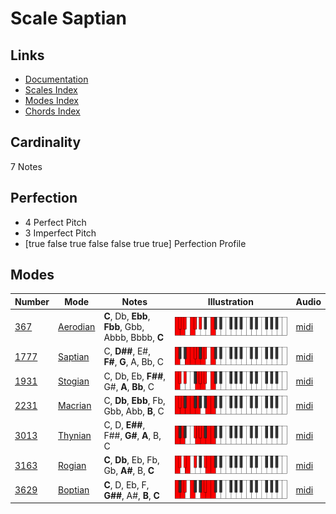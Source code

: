 # Scale Saptian

## Links

- [Documentation](README.md)
- [Scales Index](Scales.md)
- [Modes Index](Modes.md)
- [Chords Index](Chords.md)

## Cardinality

7 Notes

## Perfection

- 4 Perfect Pitch
- 3 Imperfect Pitch
- [true false true false false true true] Perfection Profile

## Modes

| Number | Mode | Notes | Illustration | Audio |
|--------|------|-------|--------------|-------|
| [367](https://ianring.com/musictheory/scales/367) | [Aerodian](ModeAerodian.md) | **C**, Db, **Ebb**, **Fbb**, Gbb, Abbb, Bbbb, **C** | ![CNaturalAerodian](ModeCNaturalAerodian.png) | [midi](https://github.com/edipermadi/music/blob/main/docs/ModeCNaturalAerodian.mid?raw=true) | 
| [1777](https://ianring.com/musictheory/scales/1777) | [Saptian](ModeSaptian.md) | C, **D##**, E#, **F#**, **G**, A, Bb, C | ![CNaturalSaptian](ModeCNaturalSaptian.png) | [midi](https://github.com/edipermadi/music/blob/main/docs/ModeCNaturalSaptian.mid?raw=true) | 
| [1931](https://ianring.com/musictheory/scales/1931) | [Stogian](ModeStogian.md) | C, Db, Eb, **F##**, G#, **A**, **Bb**, C | ![CNaturalStogian](ModeCNaturalStogian.png) | [midi](https://github.com/edipermadi/music/blob/main/docs/ModeCNaturalStogian.mid?raw=true) | 
| [2231](https://ianring.com/musictheory/scales/2231) | [Macrian](ModeMacrian.md) | C, **Db**, **Ebb**, Fb, Gbb, Abb, **B**, C | ![CNaturalMacrian](ModeCNaturalMacrian.png) | [midi](https://github.com/edipermadi/music/blob/main/docs/ModeCNaturalMacrian.mid?raw=true) | 
| [3013](https://ianring.com/musictheory/scales/3013) | [Thynian](ModeThynian.md) | C, D, **E##**, F##, **G#**, **A**, B, C | ![CNaturalThynian](ModeCNaturalThynian.png) | [midi](https://github.com/edipermadi/music/blob/main/docs/ModeCNaturalThynian.mid?raw=true) | 
| [3163](https://ianring.com/musictheory/scales/3163) | [Rogian](ModeRogian.md) | **C**, **Db**, Eb, Fb, Gb, **A#**, B, **C** | ![CNaturalRogian](ModeCNaturalRogian.png) | [midi](https://github.com/edipermadi/music/blob/main/docs/ModeCNaturalRogian.mid?raw=true) | 
| [3629](https://ianring.com/musictheory/scales/3629) | [Boptian](ModeBoptian.md) | **C**, D, Eb, F, **G##**, A#, **B**, **C** | ![CNaturalBoptian](ModeCNaturalBoptian.png) | [midi](https://github.com/edipermadi/music/blob/main/docs/ModeCNaturalBoptian.mid?raw=true) | 

